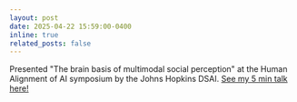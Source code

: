 ```yaml
---
layout: post
date: 2025-04-22 15:59:00-0400
inline: true
related_posts: false
---
```


Presented "The brain basis of multimodal social perception" at the Human Alignment of AI symposium by the Johns Hopkins DSAI. <a href="https://vimeo.com/1088868874/aea9ec1e64"> See my 5 min talk here!</a>
